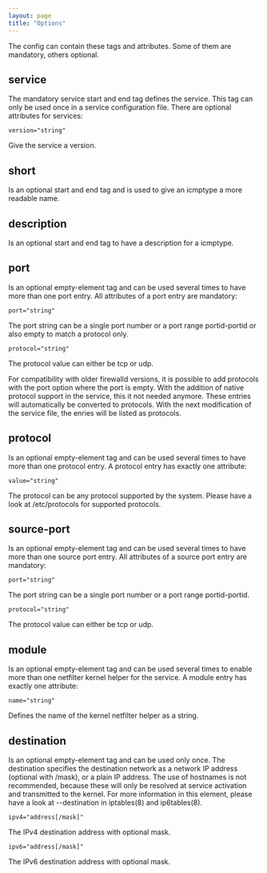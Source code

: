 ```yaml
---
layout: page
title: "Options"
---
```




The config can contain these tags and attributes. Some of them are mandatory, others optional. 

## service

The mandatory service start and end tag defines the service. This tag can only be used once in a service configuration file. There are optional attributes for services: 

    version="string"

Give the service a version. 

## short

Is an optional start and end tag and is used to give an icmptype a more readable name. 

## description

Is an optional start and end tag to have a description for a icmptype. 

## port

Is an optional empty-element tag and can be used several times to have more than one port entry. All attributes of a port entry are mandatory: 

    port="string"

The port string can be a single port number or a port range portid-portid or also empty to match a protocol only. 

    protocol="string"

The protocol value can either be tcp or udp. 

For compatibility with older firewalld versions, it is possible to add protocols with the port option where the port is empty. With the addition of native protocol support in the service, this it not needed anymore. These entries will automatically be converted to protocols. With the next modification of the service file, the enries will be listed as protocols. 

## protocol

Is an optional empty-element tag and can be used several times to have more than one protocol entry. A protocol entry has exactly one attribute: 

    value="string"

The protocol can be any protocol supported by the system. Please have a look at /etc/protocols for supported protocols. 

## source-port

Is an optional empty-element tag and can be used several times to have more than one source port entry. All attributes of a source port entry are mandatory: 

    port="string"

The port string can be a single port number or a port range portid-portid. 

    protocol="string"

The protocol value can either be tcp or udp. 

## module

Is an optional empty-element tag and can be used several times to enable more than one netfilter kernel helper for the service. A module entry has exactly one attribute: 

    name="string"

Defines the name of the kernel netfilter helper as a string. 

## destination

Is an optional empty-element tag and can be used only once. The destination specifies the destination network as a network IP address (optional with /mask), or a plain IP address. The use of hostnames is not recommended, because these will only be resolved at service activation and transmitted to the kernel. For more information in this element, please have a look at --destination in iptables(8) and ip6tables(8). 

    ipv4="address[/mask]"

The IPv4 destination address with optional mask. 

    ipv6="address[/mask]"

The IPv6 destination address with optional mask. 
